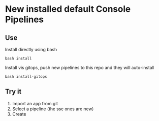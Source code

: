 

# New installed default Console Pipelines

## Use

Install directly using bash

`bash install`

Install vis gitops, push new pipelines to this repo and they will auto-install

`bash install-gitops`


## Try it 

1. Import an app from git 
2. Select a pipeline (the ssc ones are new)
3. Create
